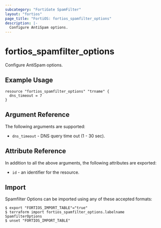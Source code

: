 ```yaml
---
subcategory: "FortiGate SpamFilter"
layout: "fortios"
page_title: "FortiOS: fortios_spamfilter_options"
description: |-
  Configure AntiSpam options.
---
```


# fortios_spamfilter_options
Configure AntiSpam options.

## Example Usage

```hcl
resource "fortios_spamfilter_options" "trname" {
  dns_timeout = 7
}
```

## Argument Reference


The following arguments are supported:

* `dns_timeout` - DNS query time out (1 - 30 sec).


## Attribute Reference

In addition to all the above arguments, the following attributes are exported:
* `id` - an identifier for the resource.

## Import

Spamfilter Options can be imported using any of these accepted formats:
```
$ export "FORTIOS_IMPORT_TABLE"="true"
$ terraform import fortios_spamfilter_options.labelname SpamfilterOptions
$ unset "FORTIOS_IMPORT_TABLE"
```
